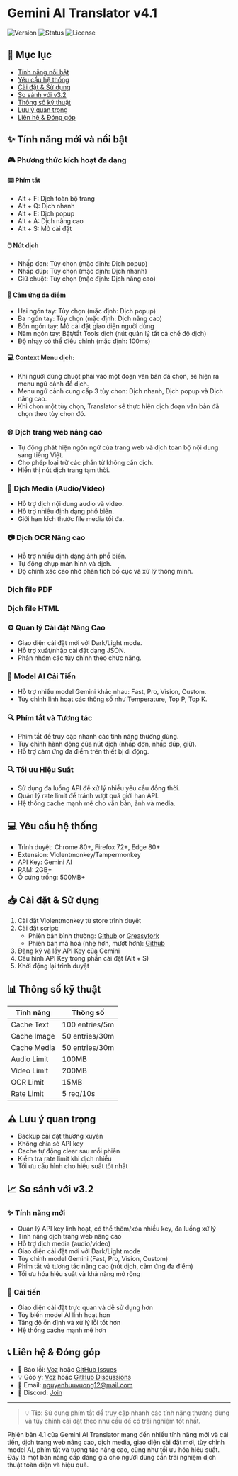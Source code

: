 # Gemini AI Translator v4.1

![Version](https://img.shields.io/badge/version-4.1-blue)
![Status](https://img.shields.io/badge/status-updated-green)
![License](https://img.shields.io/badge/license-MIT-orange)

## 📑 Mục lục
- [Tính năng nổi bật](#tính-năng-mới-và-nổi-bật)
- [Yêu cầu hệ thống](#-yêu-cầu-hệ-thống)
- [Cài đặt & Sử dụng](#-cài-đặt--sử-dụng)
- [So sánh với v3.2](#-so-sánh-với-v32)
- [Thông số kỹ thuật](#-thông-số-kỹ-thuật)
- [Lưu ý quan trọng](#️-lưu-ý-quan-trọng)
- [Liên hệ & Đóng góp](#-liên-hệ--đóng-góp)

## ✨ Tính năng mới và nổi bật

### 🎮 Phương thức kích hoạt đa dạng

#### ⌨️ Phím  tắt
- Alt + F: Dịch toàn bộ trang
- Alt + Q: Dịch nhanh
- Alt + E: Dịch popup
- Alt + A: Dịch nâng cao
- Alt + S: Mở cài đặt

#### 🖱️ Nút dịch
- Nhấp đơn: Tùy chọn (mặc định: Dịch popup)
- Nhấp đúp: Tùy chọn (mặc định: Dịch nhanh)
- Giữ chuột: Tùy chọn (mặc định: Dịch nâng cao)

#### 📱 Cảm ứng đa điểm
- Hai ngón tay: Tùy chọn (mặc định: Dịch popup)
- Ba ngón tay: Tùy chọn (mặc định: Dịch nâng cao)
- Bốn ngón tay: Mở cài đặt giao diện người dùng
- Năm ngón tay: Bật/tắt Tools dịch (nút quản lý tất cả chế độ dịch)
- Độ nhạy có thể điều chỉnh (mặc định: 100ms)

#### 💻 Context Menu dịch:
   - Khi người dùng chuột phải vào một đoạn văn bản đã chọn, sẽ hiện ra menu ngữ cảnh để dịch.
   - Menu ngữ cảnh cung cấp 3 tùy chọn: Dịch nhanh, Dịch popup và Dịch nâng cao.
   - Khi chọn một tùy chọn, Translator sẽ thực hiện dịch đoạn văn bản đã chọn theo tùy chọn đó.


### 🌐 Dịch trang web nâng cao
- Tự động phát hiện ngôn ngữ của trang web và dịch toàn bộ nội dung sang tiếng Việt.
- Cho phép loại trừ các phần tử không cần dịch.
- Hiển thị nút dịch trang tạm thời.

### 🎵 Dịch Media (Audio/Video)
- Hỗ trợ dịch nội dung audio và video.
- Hỗ trợ nhiều định dạng phổ biến.
- Giới hạn kích thước file media tối đa.

### 📷 Dịch OCR Nâng cao
- Hỗ trợ nhiều định dạng ảnh phổ biến.
- Tự động chụp màn hình và dịch.
- Độ chính xác cao nhờ phân tích bố cục và xử lý thông minh.

### Dịch file PDF

### Dịch file HTML

### ⚙️ Quản lý Cài đặt Nâng Cao
- Giao diện cài đặt mới với Dark/Light mode.
- Hỗ trợ xuất/nhập cài đặt dạng JSON.
- Phân nhóm các tùy chỉnh theo chức năng.

### 🤖 Model AI Cải Tiến
- Hỗ trợ nhiều model Gemini khác nhau: Fast, Pro, Vision, Custom.
- Tùy chỉnh linh hoạt các thông số như Temperature, Top P, Top K.

### 🔍 Phím tắt và Tương tác
- Phím tắt để truy cập nhanh các tính năng thường dùng.
- Tùy chỉnh hành động của nút dịch (nhấp đơn, nhấp đúp, giữ).
- Hỗ trợ cảm ứng đa điểm trên thiết bị di động.

### 🔍 Tối ưu Hiệu Suất
- Sử dụng đa luồng API để xử lý nhiều yêu cầu đồng thời.
- Quản lý rate limit để tránh vượt quá giới hạn API.
- Hệ thống cache mạnh mẽ cho văn bản, ảnh và media.

## 💻 Yêu cầu hệ thống
- Trình duyệt: Chrome 80+, Firefox 72+, Edge 80+
- Extension: Violentmonkey/Tampermonkey
- API Key: Gemini AI
- RAM: 2GB+
- Ổ cứng trống: 500MB+

## 📥 Cài đặt & Sử dụng
1. Cài đặt Violentmonkey từ store trình duyệt
2. Cài đặt script:
    - Phiên bản bình thường: [Github](https://github.com/king1x32/UserScripts/raw/refs/heads/main/Gemini_AI_Translator_(Inline&Popup).user.js) or [Greasyfork](https://greasyfork.org/vi/scripts/529348-gemini-ai-translator-inline-popup?locale_override=1)
    - Phiên bản mã hoá (nhẹ hơn, mượt hơn): [Github](https://raw.githubusercontent.com/king1x32/compiledUserscripts/release/release/Gemini20AI20Translator2028Inline2020Popup29.user.js)
3. Đăng ký và lấy API Key của Gemini
4. Cấu hình API Key trong phần cài đặt (Alt + S)
5. Khởi động lại trình duyệt

## 📊 Thông số kỹ thuật
| Tính năng | Thông số |
|-----------|----------|
| Cache Text | 100 entries/5m |
| Cache Image | 50 entries/30m |
| Cache Media | 50 entries/30m |
| Audio Limit | 100MB |
| Video Limit | 200MB |
| OCR Limit | 15MB |
| Rate Limit | 5 req/10s |

## ⚠️ Lưu ý quan trọng
- Backup cài đặt thường xuyên
- Không chia sẻ API key
- Cache tự động clear sau mỗi phiên
- Kiểm tra rate limit khi dịch nhiều
- Tối ưu cấu hình cho hiệu suất tốt nhất

## 📈 So sánh với v3.2

### ✨ Tính năng mới
- Quản lý API key linh hoạt, có thể thêm/xóa nhiều key, đa luồng xử lý
- Tính năng dịch trang web nâng cao
- Hỗ trợ dịch media (audio/video)
- Giao diện cài đặt mới với Dark/Light mode
- Tùy chỉnh model Gemini (Fast, Pro, Vision, Custom)
- Phím tắt và tương tác nâng cao (nút dịch, cảm ứng đa điểm)
- Tối ưu hóa hiệu suất và khả năng mở rộng

### 🔄 Cải tiến
- Giao diện cài đặt trực quan và dễ sử dụng hơn
- Tùy biến model AI linh hoạt hơn
- Tăng độ ổn định và xử lý lỗi tốt hơn
- Hệ thống cache mạnh mẽ hơn

## 📞 Liên hệ & Đóng góp
- 🐛 Báo lỗi: [Voz](https://voz.vn/t/script-dung-ai-%C4%91e-dich-moi-thu-text-anh-audio-video.1072947/) hoặc [GitHub Issues](https://github.com/king1x32/UserScripts/issues)
- 💡 Góp ý: [Voz](https://voz.vn/t/script-dung-ai-%C4%91e-dich-moi-thu-text-anh-audio-video.1072947/) hoặc [GitHub Discussions](https://github.com/king1x32/UserScripts/discussions)
- 📧 Email: nguyenhuuvuong12@mail.com
- 💬 Discord: [Join](https://discord.gg/CywqJTph)

---

> 💡 **Tip**: Sử dụng phím tắt để truy cập nhanh các tính năng thường dùng và tùy chỉnh cài đặt theo nhu cầu để có trải nghiệm tốt nhất.

Phiên bản 4.1 của Gemini AI Translator mang đến nhiều tính năng mới và cải tiến, dịch trang web nâng cao, dịch media, giao diện cài đặt mới, tùy chỉnh model AI, phím tắt và tương tác nâng cao, cũng như tối ưu hóa hiệu suất. Đây là một bản nâng cấp đáng giá cho người dùng cần trải nghiệm dịch thuật toàn diện và hiệu quả.
